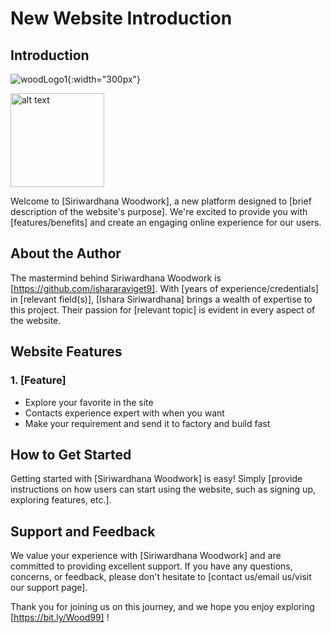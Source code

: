 # New Website Introduction

## Introduction

![woodLogo1](https://github.com/ishararaviget9/woodwork-sin/assets/132211856/b78a037e-5caf-461c-8172-03d7ea464c79){:width="300px"}

<img src="https://github.com/ishararaviget9/woodwork-sin/assets/132211856/b78a037e-5caf-461c-8172-03d7ea464c79" alt="alt text" title="image Title" height="150"/>

Welcome to [Siriwardhana Woodwork], a new platform designed to [brief description of the website's purpose]. We're excited to provide you with [features/benefits] and create an engaging online experience for our users.

## About the Author

The mastermind behind Siriwardhana Woodwork is [https://github.com/ishararaviget9]. With [years of experience/credentials] in [relevant field(s)], [Ishara Siriwardhana] brings a wealth of expertise to this project. Their passion for [relevant topic] is evident in every aspect of the website.

## Website Features

### 1. [Feature]

- Explore your favorite in the site
- Contacts experience expert with when you want
- Make your requirement and send it to factory and build fast

## How to Get Started

Getting started with [Siriwardhana Woodwork] is easy! Simply [provide instructions on how users can start using the website, such as signing up, exploring features, etc.].

## Support and Feedback

We value your experience with [Siriwardhana Woodwork] and are committed to providing excellent support. If you have any questions, concerns, or feedback, please don't hesitate to [contact us/email us/visit our support page].

Thank you for joining us on this journey, and we hope you enjoy exploring [https://bit.ly/Wood99] !
